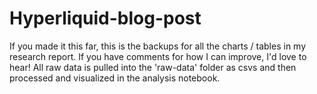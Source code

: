 # Hyperliquid-blog-post
If you made it this far, this is the backups for all the charts / tables in my research report. If you have comments for how I can improve, I'd love to hear!
All raw data is pulled into the 'raw-data' folder as csvs and then processed and visualized in the analysis notebook.